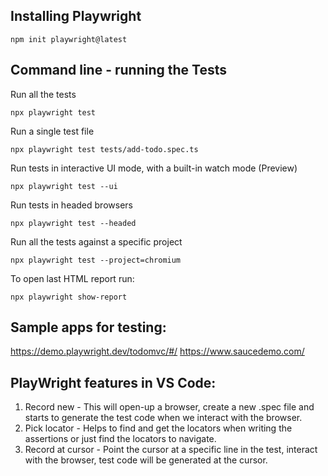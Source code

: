 ## Installing Playwright
```
npm init playwright@latest
```

## Command line - running the Tests

Run all the tests
```
npx playwright test
```

Run a single test file
```
npx playwright test tests/add-todo.spec.ts
```

Run tests in interactive UI mode, with a built-in watch mode (Preview)
```
npx playwright test --ui
```

Run tests in headed browsers
```
npx playwright test --headed
```

Run all the tests against a specific project
```
npx playwright test --project=chromium
```

To open last HTML report run:
```
npx playwright show-report
```

## Sample apps for testing:
https://demo.playwright.dev/todomvc/#/
https://www.saucedemo.com/

## PlayWright features in VS Code:

1. Record new - This will open-up a browser, create a new .spec file and starts to generate the test code when we interact with the browser.
2. Pick locator - Helps to find and get the locators when writing the assertions or just find the locators to navigate.
3. Record at cursor - Point the cursor at a specific line in the test, interact with the browser, test code will be generated at the cursor.
